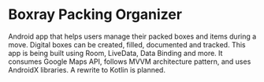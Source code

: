 # Boxray Packing Organizer

Android app that helps users manage their packed boxes and items during a move. Digital boxes can be created, filled, documented and tracked. This app is being built using Room, LiveData, Data Binding and more. It consumes Google Maps API, follows MVVM architecture pattern, and uses AndroidX libraries. A rewrite to Kotlin is planned.
